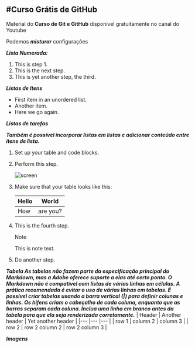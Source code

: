 #Curso Grátis de GitHub
---
Material do **Curso de Git e GitHub** disponível gratuitamente no canal do Youtube

Podemos **_misturar_** configurações

***Lista Numerada:***
1. This is step 1.
1. This is the next step.
1. This is yet another step, the third.

***Listas de Itens***
* First item in an unordered list.
* Another item.
* Here we go again.

***Listas de tarefas***


***Também é possível incorporar listas em listas e adicionar conteúdo entre itens de lista.***
1. Set up your table and code blocks.
1. Perform this step.

   ![screen](https://experienceleague.adobe.com/docs/contributor/assets/adobe_standard_logo.png?lang=pt-BR)

1. Make sure that your table looks like this:

   | Hello | World |
   |---|---|
   | How | are you? |

1. This is the fourth step.

   >[!NOTE]
   >
   >This is note text.

1. Do another step.



***Tabela
As tabelas não fazem parte da especificação principal do Markdown, mas a Adobe oferece suporte a elas até certo ponto. O Markdown não é compatível com listas de várias linhas em células. A prática recomendada é evitar o uso de várias linhas em tabelas. É possível criar tabelas usando a barra vertical (|) para definir colunas e linhas. Os hifens criam o cabeçalho de cada coluna, enquanto que as barras separam cada coluna. Inclua uma linha em branco antes da tabela para que ela seja renderizada corretamente.***
| Header | Another header | Yet another header |
|--- |--- |--- |
| row 1 | column 2 | column 3 |
| row 2 | row 2 column 2 | row 2 column 3 |



***Imagens***   




